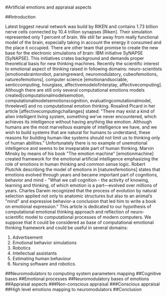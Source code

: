 #Artificial emotions and appraisal aspects

##Introduction

Latest biggest neural network was build by RIKEN and contains 1.73 billion nerve cells connected by 10.4 trillion synapses [Riken]. Their simulation represented only 1 percent of brain. We still far away from really functional model of the brain, especially taking in account the energy it consumed and the place it occupied. There are other team that promise to create the new base for the electronic simulations of brain: IBM initiative SyNAPSE [SyNAPSE]. This initiatives crates background and demands proper theoretical basis for new thinking machines.
Recently the scientific interest to emotional aspect of thinking raised in following domains: neuro-scientists [emotionsbraintorobot, parsingreward, neuromodulatory, cubeofemotions, natureofemotions], computer science [emotionandsociable, senticcomputing, hourglass, affectivemodelofinterplay, affectivecomputing]. Although there are still only several computational emotions models created[computationalmodelsemotion, computationalmodelsemotionscognition, evaluatingcomutationalmodel, threelevel] and no computational emotion thinking.
Rosalind Picard in her article [affectivecomputingchallanges] stated: "There may exist a kind of alien intelligent living system, something we’ve never encountered, which achieves its intelligence without having anything like emotion. Although humans are the most marvellous example of intelligence we have, and we wish to build systems that are natural for humans to understand, these reasons for building human-like systems should not limit us to thinking only of human abilities." Unfortunately there is no example of unemotional intelligence and seems to be inseparable part of human thinking. Marvin Minsky by means of his book "The emotion machine" [emotionmachine] created framework for the emotional artificial intelligence emphasizing the role of emotions in human thinking and common sense logic. Robert Plutchik describing the model of emotions in [natureofemotions] states that emotions evolved through years and became important part of cognitions, behavior and mind - "What we call cognition - the activity of knowing, learning and thinking, of which emotion is a part—evolved over millions of years. Charles Darwin recognized that the process of evolution by natural selection applied not only to anatomic structures but also to an animal’s "mind" and expressive behavior-a conclusion that led him to write a book on emotional expression."
This article is dedicated to our hypothesis of computational emotional thinking approach and reflection of neuro-scientific model to computational processes of modern computers.
We suppose that it could be considered as base of computational emotional thinking framework and could be useful in several domains:

1. Advertisement
1. Emotional behavior simulations
1. Robotics
1. Intellectual assistants
1. Estimating human behaviour
1. Nursing software and robotics.

##Neuromodulators to computing system parameters mapping
##Cognitive bases
##Emotional processes
##Neuromodulatory bases of emotions
##Appraisal aspects
###Non-conscious appraisal
###Conscious appraisal
##High level emotions mapping to neuromodulators
##Conclusion




